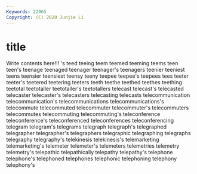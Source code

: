 ```yaml
---
Keywords: 22065
Copyright: (C) 2020 Junjie Li
---
```


# title

Write contents here!!!
's 
teed 
teeing 
teem
teemed 
teeming 
teems 
teen 
teen's 
teenage 
teenaged 
teenager 
teenager's 
teenagers
teenier 
teeniest 
teens 
teensier 
teensiest 
teensy 
teeny 
teepee 
teepee's 
teepees
tees 
teeter 
teeter's 
teetered 
teetering 
teeters 
teeth 
teethe 
teethed 
teethes
teething 
teetotal 
teetotaller 
teetotaller's 
teetotallers 
telecast 
telecast's 
telecasted 
telecaster 
telecaster's
telecasters 
telecasting 
telecasts 
telecommunication 
telecommunication's 
telecommunications 
telecommunications's 
telecommute 
telecommuted 
telecommuter
telecommuter's 
telecommuters 
telecommutes 
telecommuting 
telecommuting's 
teleconference 
teleconference's 
teleconferenced 
teleconferences 
teleconferencing
telegram 
telegram's 
telegrams 
telegraph 
telegraph's 
telegraphed 
telegrapher 
telegrapher's 
telegraphers 
telegraphic
telegraphing 
telegraphs 
telegraphy 
telegraphy's 
telekinesis 
telekinesis's 
telemarketing 
telemarketing's 
telemeter 
telemeter's
telemeters 
telemetries 
telemetry 
telemetry's 
telepathic 
telepathically 
telepathy 
telepathy's 
telephone 
telephone's
telephoned 
telephones 
telephonic 
telephoning 
telephony 
telephony's 
